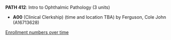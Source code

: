 **PATH 412**: Intro to Ophthalmic Pathology (3 units)

- **A00** (Clinical Clerkship) (time and location TBA) by Ferguson, Cole John (A16713628)

[Enrollment numbers over time](./PATH412.tsv)
